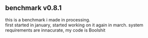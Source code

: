 benchmark v0.8.1
----
this is a benchmark i made in processing. <br>
first started in january, started working on it again in march.
system requirements are innacurate, my code is Boolshit
